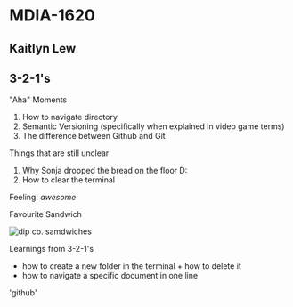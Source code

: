 # MDIA-1620

Kaitlyn Lew
----------

**3-2-1's**
-----------
"Aha" Moments
1. How to navigate directory
2. Semantic Versioning (specifically when explained in video game terms)
3. The difference between Github and Git

Things that are still unclear
1. Why Sonja dropped the bread on the floor D:
2. How to clear the terminal

Feeling: *awesome*

Favourite Sandwich

![dip co. samdwiches](https://media-cdn.tripadvisor.com/media/photo-s/2a/29/27/e6/good-sandwiches.jpg)

Learnings from 3-2-1's
- how to create a new folder in the terminal + how to delete it
- how to navigate a specific document in one line

'github'

